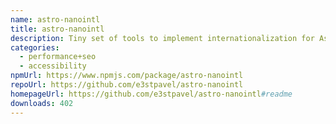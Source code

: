 ```yaml
---
name: astro-nanointl
title: astro-nanointl
description: Tiny set of tools to implement internationalization for Astro
categories:
  - performance+seo
  - accessibility
npmUrl: https://www.npmjs.com/package/astro-nanointl
repoUrl: https://github.com/e3stpavel/astro-nanointl
homepageUrl: https://github.com/e3stpavel/astro-nanointl#readme
downloads: 402
---
```

